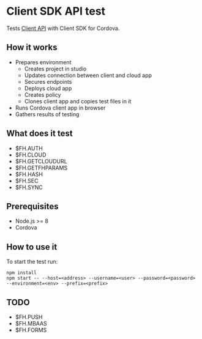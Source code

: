 # Client SDK API test

Tests [Client API](https://access.redhat.com/documentation/en-us/red_hat_mobile_application_platform_hosted/3/html/client_api/) with Client SDK for Cordova.

## How it works
* Prepares environment
  * Creates project in studio
  * Updates connection between client and cloud app
  * Secures endpoints
  * Deploys cloud app
  * Creates policy
  * Clones client app and copies test files in it
* Runs Cordova client app in browser
* Gathers results of testing

## What does it test
* $FH.AUTH
* $FH.CLOUD
* $FH.GETCLOUDURL
* $FH.GETFHPARAMS
* $FH.HASH
* $FH.SEC
* $FH.SYNC

## Prerequisites
* Node.js >= 8
* Cordova

## How to use it
To start the test run:
```
npm install
npm start -- --host=<address> --username=<user> --password=<password> --environment=<env> --prefix=<prefix>
```

## TODO
* $FH.PUSH
* $FH.MBAAS
* $FH.FORMS
